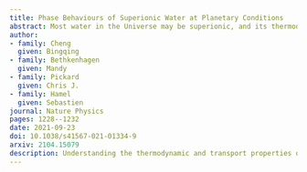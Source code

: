 ```yaml
---
title: Phase Behaviours of Superionic Water at Planetary Conditions
abstract: Most water in the Universe may be superionic, and its thermodynamic and transport properties are crucial for planetary science but difficult to probe experimentally or theoretically. We use machine learning and free-energy methods to overcome the limitations of quantum mechanical simulations and characterize hydrogen diffusion, superionic transitions and phase behaviours of water at extreme conditions. We predict that close-packed superionic phases, which have a fraction of mixed stacking for finite systems, are stable over a wide temperature and pressure range, whereas a body-centred cubic superionic phase is only thermodynamically stable in a small window but is kinetically favoured. Our phase boundaries, which are consistent with existing—albeit scarce—experimental observations, help resolve the fractions of insulating ice, different superionic phases and liquid water inside ice giants.
author:
- family: Cheng
  given: Bingqing
- family: Bethkenhagen
  given: Mandy
- family: Pickard
  given: Chris J.
- family: Hamel
  given: Sebastien
journal: Nature Physics
pages: 1228--1232
date: 2021-09-23
doi: 10.1038/s41567-021-01334-9
arxiv: 2104.15079
description: Understanding the thermodynamic and transport properties of water is crucial for planetary science. This paper uses machine learning to characterise the phase behaviours of water at extreme conditions. 
---
```

